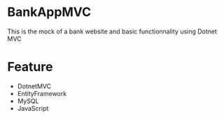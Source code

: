 # BankAppMVC
This is the mock of a bank website and basic functionnality using Dotnet MVC

# Feature
- DotnetMVC
- EntityFramework
- MySQL
- JavaScript
